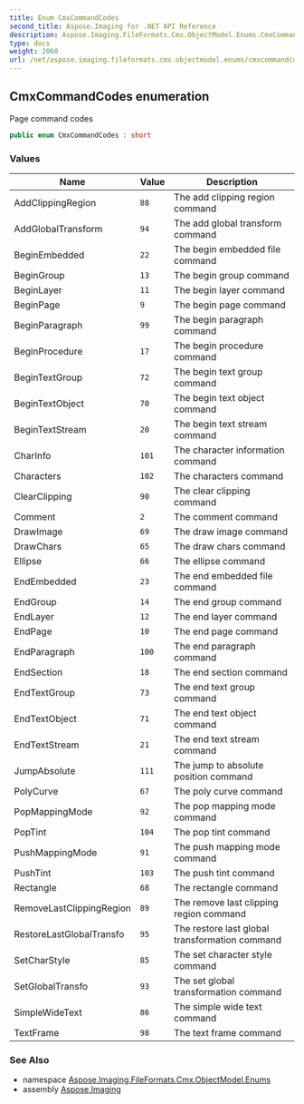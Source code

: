 ```yaml
---
title: Enum CmxCommandCodes
second_title: Aspose.Imaging for .NET API Reference
description: Aspose.Imaging.FileFormats.Cmx.ObjectModel.Enums.CmxCommandCodes enum. Page command codes
type: docs
weight: 2060
url: /net/aspose.imaging.fileformats.cmx.objectmodel.enums/cmxcommandcodes/
---
```

## CmxCommandCodes enumeration

Page command codes

```csharp
public enum CmxCommandCodes : short
```

### Values

| Name | Value | Description |
| --- | --- | --- |
| AddClippingRegion | `88` | The add clipping region command |
| AddGlobalTransform | `94` | The add global transform command |
| BeginEmbedded | `22` | The begin embedded file command |
| BeginGroup | `13` | The begin group command |
| BeginLayer | `11` | The begin layer command |
| BeginPage | `9` | The begin page command |
| BeginParagraph | `99` | The begin paragraph command |
| BeginProcedure | `17` | The begin procedure command |
| BeginTextGroup | `72` | The begin text group command |
| BeginTextObject | `70` | The begin text object command |
| BeginTextStream | `20` | The begin text stream command |
| CharInfo | `101` | The character information command |
| Characters | `102` | The characters command |
| ClearClipping | `90` | The clear clipping command |
| Comment | `2` | The comment command |
| DrawImage | `69` | The draw image command |
| DrawChars | `65` | The draw chars command |
| Ellipse | `66` | The ellipse command |
| EndEmbedded | `23` | The end embedded file command |
| EndGroup | `14` | The end group command |
| EndLayer | `12` | The end layer command |
| EndPage | `10` | The end page command |
| EndParagraph | `100` | The end paragraph command |
| EndSection | `18` | The end section command |
| EndTextGroup | `73` | The end text group command |
| EndTextObject | `71` | The end text object command |
| EndTextStream | `21` | The end text stream command |
| JumpAbsolute | `111` | The jump to absolute position command |
| PolyCurve | `67` | The poly curve command |
| PopMappingMode | `92` | The pop mapping mode command |
| PopTint | `104` | The pop tint command |
| PushMappingMode | `91` | The push mapping mode command |
| PushTint | `103` | The push tint command |
| Rectangle | `68` | The rectangle command |
| RemoveLastClippingRegion | `89` | The remove last clipping region command |
| RestoreLastGlobalTransfo | `95` | The restore last global transformation command |
| SetCharStyle | `85` | The set character style command |
| SetGlobalTransfo | `93` | The set global transformation command |
| SimpleWideText | `86` | The simple wide text command |
| TextFrame | `98` | The text frame command |

### See Also

* namespace [Aspose.Imaging.FileFormats.Cmx.ObjectModel.Enums](../../aspose.imaging.fileformats.cmx.objectmodel.enums/)
* assembly [Aspose.Imaging](../../)


